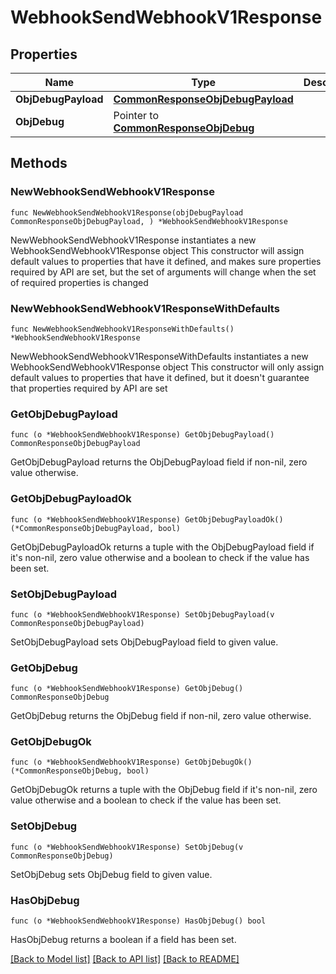 # WebhookSendWebhookV1Response

## Properties

Name | Type | Description | Notes
------------ | ------------- | ------------- | -------------
**ObjDebugPayload** | [**CommonResponseObjDebugPayload**](CommonResponseObjDebugPayload.md) |  | 
**ObjDebug** | Pointer to [**CommonResponseObjDebug**](CommonResponseObjDebug.md) |  | [optional] 

## Methods

### NewWebhookSendWebhookV1Response

`func NewWebhookSendWebhookV1Response(objDebugPayload CommonResponseObjDebugPayload, ) *WebhookSendWebhookV1Response`

NewWebhookSendWebhookV1Response instantiates a new WebhookSendWebhookV1Response object
This constructor will assign default values to properties that have it defined,
and makes sure properties required by API are set, but the set of arguments
will change when the set of required properties is changed

### NewWebhookSendWebhookV1ResponseWithDefaults

`func NewWebhookSendWebhookV1ResponseWithDefaults() *WebhookSendWebhookV1Response`

NewWebhookSendWebhookV1ResponseWithDefaults instantiates a new WebhookSendWebhookV1Response object
This constructor will only assign default values to properties that have it defined,
but it doesn't guarantee that properties required by API are set

### GetObjDebugPayload

`func (o *WebhookSendWebhookV1Response) GetObjDebugPayload() CommonResponseObjDebugPayload`

GetObjDebugPayload returns the ObjDebugPayload field if non-nil, zero value otherwise.

### GetObjDebugPayloadOk

`func (o *WebhookSendWebhookV1Response) GetObjDebugPayloadOk() (*CommonResponseObjDebugPayload, bool)`

GetObjDebugPayloadOk returns a tuple with the ObjDebugPayload field if it's non-nil, zero value otherwise
and a boolean to check if the value has been set.

### SetObjDebugPayload

`func (o *WebhookSendWebhookV1Response) SetObjDebugPayload(v CommonResponseObjDebugPayload)`

SetObjDebugPayload sets ObjDebugPayload field to given value.


### GetObjDebug

`func (o *WebhookSendWebhookV1Response) GetObjDebug() CommonResponseObjDebug`

GetObjDebug returns the ObjDebug field if non-nil, zero value otherwise.

### GetObjDebugOk

`func (o *WebhookSendWebhookV1Response) GetObjDebugOk() (*CommonResponseObjDebug, bool)`

GetObjDebugOk returns a tuple with the ObjDebug field if it's non-nil, zero value otherwise
and a boolean to check if the value has been set.

### SetObjDebug

`func (o *WebhookSendWebhookV1Response) SetObjDebug(v CommonResponseObjDebug)`

SetObjDebug sets ObjDebug field to given value.

### HasObjDebug

`func (o *WebhookSendWebhookV1Response) HasObjDebug() bool`

HasObjDebug returns a boolean if a field has been set.


[[Back to Model list]](../README.md#documentation-for-models) [[Back to API list]](../README.md#documentation-for-api-endpoints) [[Back to README]](../README.md)


